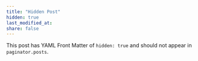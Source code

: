 ```yaml
---
title: "Hidden Post"
hidden: true
last_modified_at:
share: false
---
```


This post has YAML Front Matter of `hidden: true` and should not appear in `paginator.posts`.


